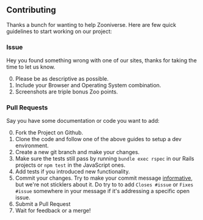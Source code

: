 ## Contributing

Thanks a bunch for wanting to help Zooniverse. Here are few quick guidelines to start working on our project:

### Issue

Hey you found something wrong with one of our sites, thanks for taking the time to let us know.

0. Please be as descriptive as possible.
0. Include your Browser and Operating System combination.
0. Screenshots are triple bonus Zoo points.

### Pull Requests

Say you have some documentation or code you want to add:

0. Fork the Project on Github.
0. Clone the code and follow one of the above guides to setup a dev environment.
0. Create a new git branch and make your changes.
0. Make sure the tests still pass by running `bundle exec rspec` in our Rails projects or `npm test` in the JavaScript ones.
0. Add tests if you introduced new functionality.
0. Commit your changes. Try to make your commit message [informative](http://tbaggery.com/2008/04/19/a-note-about-git-commit-messages.html), but we're not sticklers about it. Do try to to add `Closes #issue` or `Fixes #issue` somewhere in your message if it's addressing a specific open issue.
0. Submit a Pull Request
0. Wait for feedback or a merge!
